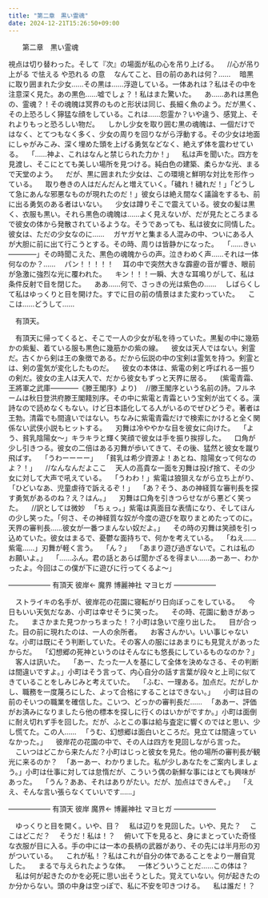 ```yaml
---
title: "第二章　黒い霊魂"
date: 2024-12-21T15:26:50+09:00
---
```

　　第二章　黒い霊魂



視点は切り替わった。そして『次』の場面が私の心を吊り上げる。
　//心が吊り上がる で怯える や恐れる の意
　なんてこと、目の前のあれは何？……
　暗黒に取り囲まれた少女……その黒は……浮遊している。一体あれは？私はその中を注意深く見た。あの黒色……嘘でしょ？！私はまた驚いた。
　あ……あれは黒色の、霊魂？！その魂魄は冥界のものと形状は同じ、長細く魚のよう。だが黒く、その上恐ろしく獰猛な顔をしている。これは……怨霊か？いや違う、感覚上、それよりもっと恐ろしい物だ。
　しかし少女を取り囲む黒の魂魄は、一個だけではなく、とてつもなく多く、少女の周りを回りながら浮動する。その少女は地面にしゃがみこみ、深く埋めた頭を上げる勇気などなく、絶えず体を震わせている。
　「……神よ、これはなんと禁じられた力か！」
　私は声を聞いた。四方を見渡し、そこにとても美しい場所を見つける。純白色の建築、柔らかな光、まるで天堂のよう。
　だが、黒に囲まれた少女は、この環境と鮮明な対比を形作っている。
　取り巻きの人はだんだんと増えていく。「穢れ！穢れだ！」「どうして急にあんな邪悪なものが現れたのだ！」彼女らは絶え間なく議論をするも、前に出る勇気のある者はいない。
　少女は蹲りそこで震えている。彼女の髪は黒く、衣服も黒い。それら黒色の魂魄は……よく見えないが、だが見たところまるで彼女の体から発散されているような。そうであっても、私は彼女に同情した。彼女は、ただの少女なのに……
　ガヤガヤと集まる人混みの中、ついにある人が大胆に前に出て行こうとする。その時、周りは皆静かになった。
　「……きぃ――――」その時聞こえた、黒色の魂魄からの声。泣きわめく声……それは一体何なのか？……
　パン！！！！！
　耳の中で突然大きな霹靂の音が響き、眼前が急激に強烈な光に覆われた。
　キン！！！一瞬、大きな耳鳴りがして、私は条件反射で目を閉じた。
　ああ……何で、さっきの光は紫色の……
　しばらくして私はゆっくりと目を開けた。すでに目の前の情景はまた変わっていた。
　ここは……どうして……




　有頂天。


　有頂天に帰ってくると、そこで一人の少女が私を待っていた。黒髪の中に幾筋かの紫髪、着ている服も黒色に幾筋かの紫の線。
　彼女は天人ではない。剣霊だ。古くから剣は王の象徴である。だから伝説の中の宝剣は霊気を持つ。剣霊とは、剣の霊気が変化したものだ。
　彼女の本体は、紫電の剣と呼ばれる一振りの剣だ。彼女の主人は天人で、だから彼女もずっと天界に居る。
　(紫電青霜、王將軍之武庫――――《滕王閣序》より)
　//滕王閣序という名前の詩。フルネームは秋日登洪府滕王閣餞別序。その中に紫電と青霜という宝剣が出てくる。漢詩なので読めなくもない。けど日本語化してる人がいるのでぜひどうぞ。著者は王勃。清霜でも間違いではない。ちなみに紫電青霜だけで検索にかけると全く関係ない武侠小説もヒットする。
　刃舞は冷ややかな目を彼女に向けた。
　「よう、貧乳陰陽女〜」キラキラと輝く笑顔で彼女は手を振り挨拶した。
　口角が少し引きつる。彼女の二倍はある刃舞が歩いてきて、その後、猛然と彼女を蹴り飛ばす。
　「うわーーーー」
　「貧乳は希少資源よ！あとね、陰陽女って何なのよ？！」
　//なんなんだよここ
　天人の高貴な一面を刃舞は投げ捨て、その少女に対して大声で吼えている。
　「うわわ！」紫電は狼狽えながら立ち上がり、「ひどいなあ、児童虐待で訴えるぞ！」
　「あ？そう、あの神経質な審判長を探す勇気があるのね？え？はん。」
　刃舞は口角を引きつらせながら悪どく笑った。
　//訳としては微妙
　「ちぇっ。」紫電は真面目な表情になり、そしてほんの少し笑った。「何さ、その神経質な奴が今度の遊びを取りまとめたってのに。天界の審判長……彼女が一番つまんない奴だよ。」
　その時の刃舞は笑顔を引っ込めていた。彼女はまるで、憂鬱な面持ちで、何かを考えている。
　「ねえ……紫電……」刃舞が軽く言う。
　「ん？」
　「あまり遊び過ぎないで。これは私のお願いよ。」
　「……ふん。君の話とあらば聞かざるを得まい……あーあー、わかったよ。今回はこの僕が下に遊びに行ってくるよ〜」




—————―
有頂天
彼岸←
魔界
博麗神社
マヨヒガ
——————


　ストライキの名手が、彼岸花の花園に寝転がり日向ぼっこをしている。
　今日もいい天気だなあ、小町は幸せそうに笑った。
　その時、花園に動きがあった。
　まさかまた見つかっちまった！？小町は急いで座り出した。
　目が合った。目の前に現れたのは、一人の余所者。
　お客さんかい。いい事じゃないな。小町は既にそう判断していた。その客人の服にはあまりにも見覚えがあったからだ。
　「幻想郷の死神というのはそんなにも悠長にしているものなのか？」
　客人は訊いた。
　「あー、たった一人を基にして全体を決めなさる、その判断は間違いですよ。」小町はそう言って、内心自分の話す言葉が段々と上司に似てきていることをしみじみと考えていた。
　「ふむ、一理ある。加点だ。だがしかし、職務を一度蔑ろにした、よって合格にすることはできない。」
　小町は目の前のそいつの職業を確信した。こいつ、どっかの審判長だ……
　「ああー、評価がお済みになりましたら他の標本を探しに行くのはいかがですか。」小町は面倒に耐え切れず手を回した。だが、ふとこの事は給与査定に響くのではと思い、少し慌てた。この人……
　「うむ、幻想郷は面白いところだ。見立ては間違っていなかった。」
　彼岸花の花園の中で、その人は四方を見回しながら言った。
　こいつはどこから来たんだ？小町はじっと彼女を見た。他の場所の審判長が観光に来るのか？
　「あーあー、わかりました。私が少しあなたをご案内しましょう。」小町は仕事に対しては怠惰だが、こういう偶の新鮮な事にはとても興味があった。
　「うん？ああ、それはありがたい。だが、加点はできんぞ。」
　「ええ、そんな言い張らなくていいです……」




—————―
有頂天
彼岸
魔界←
博麗神社
マヨヒガ
——————




　ゆっくりと目を開く。いや、目？
　私は辺りを見回した。いや、見た？
　ここはどこだ？
　そうだ！私は！？
　俯いて下を見ると、身にまとっていた奇怪な衣服が目に入る。手の中には一本の長柄の武器があり、その先には半月形の刃がついている。
　これが私！？私はこれが自分の体であることをより一層自覚した。
　まるで与えられたような体。
　一体どういうことだ……この体は？
　私は何が起きたのかを必死に思い出そうとした。覚えていない。何が起きたのか分からない。頭の中身は空っぽで、私に不安を叩きつける。
　私は誰だ！？
